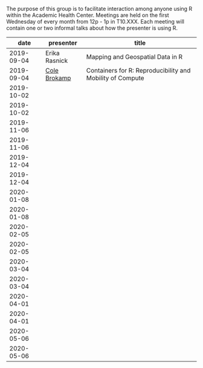 The purpose of this group is to facilitate interaction among anyone using R within the Academic Health Center.  Meetings are held on the first Wednesday of every month from 12p - 1p in T10.XXX.  Each meeting will contain one or two informal talks about how the presenter is using R.

|  **date**  | **presenter**                                   | **title**  |
|------------|-------------------------------------------------|--------------------------------------------------------------|
| 2019-09-04 | Erika Rasnick                                   | Mapping and Geospatial Data in R |
| 2019-09-04 | [Cole Brokamp](https://twitter.com/colebrokamp) | Containers for R: Reproducibility and Mobility of Compute |
| 2019-10-02 | |
| 2019-10-02 | |
| 2019-11-06 | |
| 2019-11-06 | |
| 2019-12-04 | |
| 2019-12-04 | |
| 2020-01-08 | |
| 2020-01-08 | |
| 2020-02-05 | |
| 2020-02-05 | |
| 2020-03-04 | |
| 2020-03-04 | |
| 2020-04-01 | |
| 2020-04-01 | |
| 2020-05-06 | |
| 2020-05-06 | |


